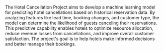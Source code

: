 
The Hotel Cancellation Project aims to develop a machine learning model for predicting hotel cancellations based on historical reservation data. By analyzing features like lead time, booking changes, and customer type, the model can determine the likelihood of guests canceling their reservations. This predictive capability enables hotels to optimize resource allocation, reduce revenue losses from cancellations, and improve overall customer satisfaction. The project's goal is to help hotels make informed decisions and better manage their bookings.
